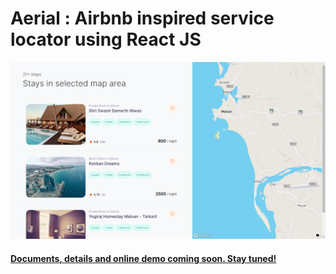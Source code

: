 # Aerial : Airbnb inspired service locator using React JS

![Image of Yaktocat](https://raw.githubusercontent.com/vnucodes/Aerial/master/public/aerial-screen-shot.png)

#### [Documents, details and online demo coming soon. Stay tuned!](#)



